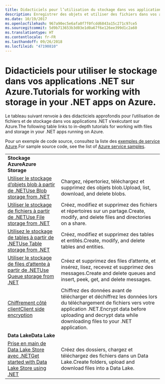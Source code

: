 ```yaml
---
title: Didacticiels pour l’utilisation du stockage dans vos applications .NET dans Azure
description: Enregistrer des objets et utiliser des fichiers dans vos applications .NET s’exécutant dans Azure
ms.date: 10/19/2017
ms.openlocfilehash: 967a90ec5e6afa0f7f0fcdd6843a15c271c97ce5
ms.sourcegitcommit: 5d9b713653b3d03e1d0a67f6e126ee399d1c2a60
ms.translationtype: HT
ms.contentlocale: fr-FR
ms.lasthandoff: 09/26/2018
ms.locfileid: "47190810"
---
```

# <a name="tutorials-for-working-with-storage-in-your-net-apps-on-azure"></a><span data-ttu-id="03026-103">Didacticiels pour utiliser le stockage dans vos applications .NET sur Azure.</span><span class="sxs-lookup"><span data-stu-id="03026-103">Tutorials for working with storage in your .NET apps on Azure.</span></span>

<span data-ttu-id="03026-104">Le tableau suivant renvoie à des didacticiels approfondis pour l’utilisation de fichiers et de stockage dans vos applications .NET s’exécutant sur Azure.</span><span class="sxs-lookup"><span data-stu-id="03026-104">The following table links to in-depth tutorials for working with files and storage in your .NET apps running on Azure.</span></span>

<span data-ttu-id="03026-105">Pour un exemple de code source, consultez la liste des [exemples de service Azure](https://azure.microsoft.com/resources/samples/?platform=dotnet).</span><span class="sxs-lookup"><span data-stu-id="03026-105">For sample source code, see the list of [Azure service samples](https://azure.microsoft.com/resources/samples/?platform=dotnet).</span></span>

| | |
|---|---|
| <span data-ttu-id="03026-106">**Stockage Azure**</span><span class="sxs-lookup"><span data-stu-id="03026-106">**Azure Storage**</span></span> ||
| <span data-ttu-id="03026-107">[Utiliser le stockage d’objets blob à partir de .NET][1]</span><span class="sxs-lookup"><span data-stu-id="03026-107">[Use Blob storage from .NET][1]</span></span> | <span data-ttu-id="03026-108">Chargez, répertoriez, téléchargez et supprimez des objets blob.</span><span class="sxs-lookup"><span data-stu-id="03026-108">Upload, list, download, and delete blobs.</span></span> |
| <span data-ttu-id="03026-109">[Utiliser le stockage de fichiers à partir de .NET][4]</span><span class="sxs-lookup"><span data-stu-id="03026-109">[Use File storage from .NET][4]</span></span> | <span data-ttu-id="03026-110">Créez, modifiez et supprimez des fichiers et répertoires sur un partage.</span><span class="sxs-lookup"><span data-stu-id="03026-110">Create, modify, and delete files and directories on a share.</span></span> | 
| <span data-ttu-id="03026-111">[Utilisez le stockage de tables à partir de .NET][3]</span><span class="sxs-lookup"><span data-stu-id="03026-111">[Use Table storage from .NET][3]</span></span> | <span data-ttu-id="03026-112">Créez, modifiez et supprimez des tables et entités.</span><span class="sxs-lookup"><span data-stu-id="03026-112">Create, modify, and delete tables and entities.</span></span> |
| <span data-ttu-id="03026-113">[Utiliser le stockage de files d’attente à partir de .NET][2]</span><span class="sxs-lookup"><span data-stu-id="03026-113">[Use Queue storage from .NET][2]</span></span> | <span data-ttu-id="03026-114">Créez et supprimez des files d’attente, et insérez, lisez, recevez et supprimez des messages.</span><span class="sxs-lookup"><span data-stu-id="03026-114">Create and delete queues and insert, peek, get, and delete messages.</span></span> |
| <span data-ttu-id="03026-115">[Chiffrement côté client][5]</span><span class="sxs-lookup"><span data-stu-id="03026-115">[Client side encryption][5]</span></span> | <span data-ttu-id="03026-116">Chiffrez des données avant de télécharger et déchiffrez les données lors du téléchargement de fichiers vers votre application .NET.</span><span class="sxs-lookup"><span data-stu-id="03026-116">Encrypt data before uploading and decrypt data while downloading files to your .NET application.</span></span> 
|<span data-ttu-id="03026-117">**Data Lake**</span><span class="sxs-lookup"><span data-stu-id="03026-117">**Data Lake**</span></span>||
| <span data-ttu-id="03026-118">[Prise en main de Data Lake Store avec .NET][6]</span><span class="sxs-lookup"><span data-stu-id="03026-118">[Get started with Data Lake Store using .NET][6]</span></span> | <span data-ttu-id="03026-119">Créez des dossiers, chargez et téléchargez des fichiers dans un Data Lake.</span><span class="sxs-lookup"><span data-stu-id="03026-119">Create folders, upload and download files into a Data Lake.</span></span> | 

[1]: /azure/storage/storage-dotnet-how-to-use-blobs
[2]: /azure/storage/storage-dotnet-how-to-use-queues
[3]: /azure/storage/storage-dotnet-how-to-use-tables
[4]: /azure/storage/storage-dotnet-how-to-use-files
[5]: /azure/storage/storage-client-side-encryption
[6]: /azure/data-lake-store/data-lake-store-get-started-net-sdk